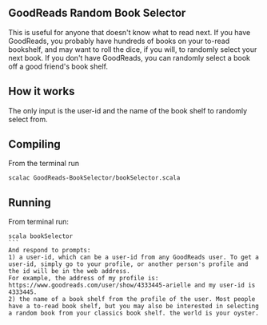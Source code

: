 ## GoodReads Random Book Selector
This is useful for anyone that doesn't know what to read next. If you have GoodReads, you probably have hundreds of books on your to-read bookshelf, and may want to roll the dice, if you will, to randomly select your next book. If you don't have GoodReads, you can randomly select a book off a good friend's book shelf.

## How it works
The only input is the user-id and the name of the book shelf to randomly select from.

## Compiling
From the terminal run
``` 
scalac GoodReads-BookSelector/bookSelector.scala
```

## Running
From terminal run:
```` 
scala bookSelector 
``` 
And respond to prompts:
1) a user-id, which can be a user-id from any GoodReads user. To get a user-id, simply go to your profile, or another person's profile and the id will be in the web address. 
For example, the address of my profile is: https://www.goodreads.com/user/show/4333445-arielle and my user-id is 4333445.
2) the name of a book shelf from the profile of the user. Most people have a to-read book shelf, but you may also be interested in selecting a random book from your classics book shelf. the world is your oyster.